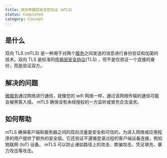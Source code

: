 ```yaml
---
title: 双向传输层安全性协议（mTLS）
status: Completed
category: Concept
---
```


## 是什么

双向 TLS (mTLS) 是一种用于对两个[服务](/service/)之间发送的消息进行身份验证和加密的技术。双向 TLS 是标准的[传输层安全协议](/transport-layer-security/)(TLS) ，但不是仅验证一个连接的身份，而是验证双方。

## 解决的问题

[微服务](/microservices/)通过网络进行通信，就像您的 wifi 网络一样，通过该网络传输的通信可能会被黑客入侵。 mTLS 确保没有未经授权的一方监听或冒充合法请求。

## 如何帮助

mTLS 确保客户端和服务器之间的双向流量是安全和可信的，为进入网络或应用程序的用户提供了额外的安全层。它还验证不遵循登录过程的客户端设备连接，例如物联网 (IoT) 设备。 mTLS 可以防止诸如路径上的攻击、欺骗攻击、凭证填充、暴力攻击等攻击。
